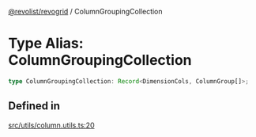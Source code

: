 [@revolist/revogrid](README.md) / ColumnGroupingCollection

# Type Alias: ColumnGroupingCollection

```ts
type ColumnGroupingCollection: Record<DimensionCols, ColumnGroup[]>;
```

## Defined in

[src/utils/column.utils.ts:20](https://github.com/revolist/revogrid/blob/8958a60bd3054871bb3d1706c4eb92c83a8c6b6c/src/utils/column.utils.ts#L20)
